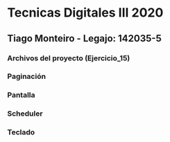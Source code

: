 # Tecnicas Digitales III 2020
	
## Tiago Monteiro - Legajo: 142035-5

### Archivos del proyecto (Ejercicio_15)

### Paginación

### Pantalla

### Scheduler

### Teclado








